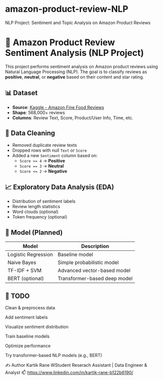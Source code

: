 # amazon-product-review-NLP
NLP Project: Sentiment and Topic Analysis on Amazon Product Reviews

# 🛒 Amazon Product Review Sentiment Analysis (NLP Project)

This project performs sentiment analysis on Amazon product reviews using Natural Language Processing (NLP). The goal is to classify reviews as **positive**, **neutral**, or **negative** based on their content and star rating.


## 📊 Dataset

- **Source**: [Kaggle - Amazon Fine Food Reviews](https://www.kaggle.com/snap/amazon-fine-food-reviews)
- **Shape**: 568,000+ reviews
- **Columns**: Review Text, Score, Product/User Info, Time, etc.

## 🧹 Data Cleaning

- Removed duplicate review texts
- Dropped rows with null `Text` or `Score`
- Added a new `Sentiment` column based on:
  - `Score >= 4` → **Positive**
  - `Score == 3` → **Neutral**
  - `Score <= 2` → **Negative**

## 📈 Exploratory Data Analysis (EDA)

- Distribution of sentiment labels
- Review length statistics
- Word clouds (optional)
- Token frequency (optional)

## 🧠 Model (Planned)

| Model              | Description              |
|-------------------|--------------------------|
| Logistic Regression | Baseline model          |
| Naive Bayes        | Simple probabilistic model |
| TF-IDF + SVM       | Advanced vector-based model |
| BERT (optional)    | Transformer-based deep model |

## 📌 TODO

 Clean & preprocess data

 Add sentiment labels

 Visualize sentiment distribution

 Train baseline models

 Optimize performance

 Try transformer-based NLP models (e.g., BERT)

✍️ Author
Kartik Rane
WStudent Reserach Assistant | Data Engineer & Analyst
📫 https://www.linkedin.com/in/kartik-rane-b122b6190/